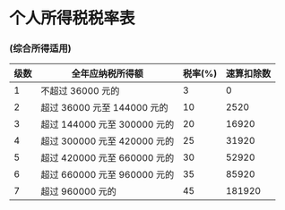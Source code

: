 # 个人所得税税率表
### (综合所得适用)
| 级数 | 全年应纳税所得额             | 税率(%) | 速算扣除数 |
|-----|--------------------------|---------|----------|
| 1   | 不超过 36000 元的          | 3       | 0        |
| 2   | 超过 36000 元至 144000 元的 | 10      | 2520     |
| 3   | 超过 144000 元至 300000 元的 | 20      | 16920    |
| 4   | 超过 300000 元至 420000 元的 | 25      | 31920    |
| 5   | 超过 420000 元至 660000 元的 | 30      | 52920    |
| 6   | 超过 660000 元至 960000 元的 | 35      | 85920    |
| 7   | 超过 960000 元的            | 45      | 181920   |
